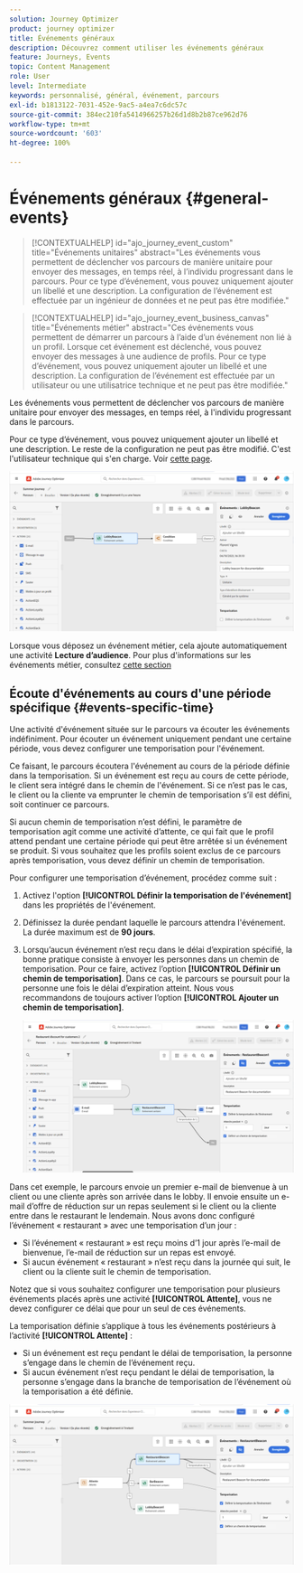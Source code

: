 ```yaml
---
solution: Journey Optimizer
product: journey optimizer
title: Événements généraux
description: Découvrez comment utiliser les événements généraux
feature: Journeys, Events
topic: Content Management
role: User
level: Intermediate
keywords: personnalisé, général, événement, parcours
exl-id: b1813122-7031-452e-9ac5-a4ea7c6dc57c
source-git-commit: 384ec210fa5414966257b26d1d8b2b87ce962d76
workflow-type: tm+mt
source-wordcount: '603'
ht-degree: 100%

---
```


# Événements généraux {#general-events}

>[!CONTEXTUALHELP]
>id="ajo_journey_event_custom"
>title="Événements unitaires"
>abstract="Les événements vous permettent de déclencher vos parcours de manière unitaire pour envoyer des messages, en temps réel, à l’individu progressant dans le parcours. Pour ce type d’événement, vous pouvez uniquement ajouter un libellé et une description. La configuration de l’événement est effectuée par un ingénieur de données et ne peut pas être modifiée."

>[!CONTEXTUALHELP]
>id="ajo_journey_event_business_canvas"
>title="Événements métier"
>abstract="Ces événements vous permettent de démarrer un parcours à l’aide d’un événement non lié à un profil. Lorsque cet événement est déclenché, vous pouvez envoyer des messages à une audience de profils. Pour ce type d’événement, vous pouvez uniquement ajouter un libellé et une description. La configuration de l’événement est effectuée par un utilisateur ou une utilisatrice technique et ne peut pas être modifiée."

Les événements vous permettent de déclencher vos parcours de manière unitaire pour envoyer des messages, en temps réel, à l&#39;individu progressant dans le parcours.

Pour ce type d’événement, vous pouvez uniquement ajouter un libellé et une description. Le reste de la configuration ne peut pas être modifié. C&#39;est l&#39;utilisateur technique qui s&#39;en charge. Voir [cette page](../event/about-events.md).

![](assets/general-events.png)

Lorsque vous déposez un événement métier, cela ajoute automatiquement une activité **Lecture d’audience**. Pour plus d&#39;informations sur les événements métier, consultez [cette section](../event/about-events.md)

## Écoute d&#39;événements au cours d&#39;une période spécifique {#events-specific-time}

Une activité d&#39;événement située sur le parcours va écouter les événements indéfiniment. Pour écouter un événement uniquement pendant une certaine période, vous devez configurer une temporisation pour l&#39;événement.

Ce faisant, le parcours écoutera l&#39;événement au cours de la période définie dans la temporisation. Si un événement est reçu au cours de cette période, le client sera intégré dans le chemin de l&#39;événement. Si ce n’est pas le cas, le client ou la cliente va emprunter le chemin de temporisation s’il est défini, soit continuer ce parcours.

Si aucun chemin de temporisation n’est défini, le paramètre de temporisation agit comme une activité d’attente, ce qui fait que le profil attend pendant une certaine période qui peut être arrêtée si un événement se produit. Si vous souhaitez que les profils soient exclus de ce parcours après temporisation, vous devez définir un chemin de temporisation.

Pour configurer une temporisation d’événement, procédez comme suit :

1. Activez l&#39;option **[!UICONTROL Définir la temporisation de l&#39;événement]** dans les propriétés de l&#39;événement.

1. Définissez la durée pendant laquelle le parcours attendra l&#39;événement. La durée maximum est de **90 jours**.

1. Lorsqu’aucun événement n’est reçu dans le délai d’expiration spécifié, la bonne pratique consiste à envoyer les personnes dans un chemin de temporisation. Pour ce faire, activez l’option **[!UICONTROL Définir un chemin de temporisation]**. Dans ce cas, le parcours se poursuit pour la personne une fois le délai d’expiration atteint. Nous vous recommandons de toujours activer l’option **[!UICONTROL Ajouter un chemin de temporisation]**.

   ![](assets/event-timeout.png)

Dans cet exemple, le parcours envoie un premier e-mail de bienvenue à un client ou une cliente après son arrivée dans le lobby. Il envoie ensuite un e-mail d’offre de réduction sur un repas seulement si le client ou la cliente entre dans le restaurant le lendemain. Nous avons donc configuré l’événement « restaurant » avec une temporisation d’un jour :

* Si l’événement « restaurant » est reçu moins d’1 jour après l’e-mail de bienvenue, l’e-mail de réduction sur un repas est envoyé.
* Si aucun événement « restaurant » n’est reçu dans la journée qui suit, le client ou la cliente suit le chemin de temporisation.

Notez que si vous souhaitez configurer une temporisation pour plusieurs événements placés après une activité **[!UICONTROL Attente]**, vous ne devez configurer ce délai que pour un seul de ces événements.

La temporisation définie s’applique à tous les événements postérieurs à l’activité **[!UICONTROL Attente]** :

* Si un événement est reçu pendant le délai de temporisation, la personne s’engage dans le chemin de l’événement reçu.
* Si aucun événement n’est reçu pendant le délai de temporisation, la personne s’engage dans la branche de temporisation de l’événement où la temporisation a été définie.

![](assets/event-timeout-group.png)
